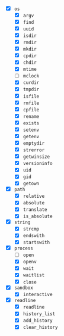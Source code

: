 - [x] `os`
  - [x] `argv`
  - [x] `find`
  - [x] `uuid`
  - [x] `isdir`
  - [x] `rmdir`
  - [x] `mkdir`
  - [x] `cpdir`
  - [x] `chdir`
  - [x] `mtime`
  - [ ] `mclock`
  - [x] `curdir`
  - [x] `tmpdir`
  - [x] `isfile`
  - [x] `rmfile`
  - [x] `cpfile`
  - [x] `rename`
  - [x] `exists`
  - [x] `setenv`
  - [x] `getenv`
  - [x] `emptydir`
  - [x] `strerror`
  - [x] `getwinsize`
  - [x] `versioninfo`
  - [x] `uid`
  - [x] `gid`
  - [x] `getown`
- [x] `path`
  - [x] `relative`
  - [x] `absolute`
  - [x] `translate`
  - [x] `is_absolute`
- [x] `string`
  - [x] `strcmp`
  - [x] `endswith`
  - [x] `startswith`
- [x] `process`
  - [ ] `open`
  - [x] `openv`
  - [x] `wait`
  - [x] `waitlist`
  - [x] `close`
- [x] `sandbox`
  - [x] `interactive`
- [x] `readline`
  - [x] `readline`
  - [x] `history_list`
  - [x] `add_history`
  - [x] `clear_history`
